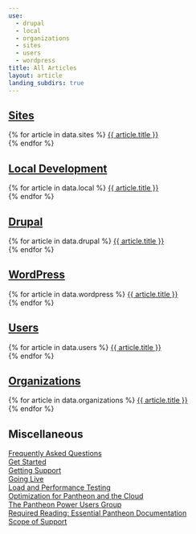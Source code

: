 ```yaml
---
use:
  - drupal
  - local
  - organizations
  - sites
  - users
  - wordpress
title: All Articles
layout: article
landing_subdirs: true
---
```

<!--This has be modified.-->
## [Sites](/docs/articles/sites)
{% for article in data.sites %}
<a href="{{ article.url }}">{{ article.title }}</a><br>
{% endfor %}
## [Local Development](/docs/articles/local)
{% for article in data.local %}
<a href="{{ article.url }}">{{ article.title }}</a><br>
{% endfor %}
## [Drupal](/docs/articles/drupal)
{% for article in data.drupal %}
<a href="{{ article.url }}">{{ article.title }}</a><br>
{% endfor %}
## [WordPress](/docs/articles/wordpress)
{% for article in data.wordpress %}
<a href="{{ article.url }}">{{ article.title }}</a><br>
{% endfor %}
## [Users](/docs/articles/users)
{% for article in data.users %}
<a href="{{ article.url }}">{{ article.title }}</a><br>
{% endfor %}
## [Organizations](/docs/articles/organizations)
{% for article in data.organizations %}
<a href="{{ article.url }}">{{ article.title }}</a><br>
{% endfor %}
## Miscellaneous
[Frequently Asked Questions](/docs/articles/frequently-asked-questions)<br>
[Get Started](/docs/articles/getting-started)<br>
[Getting Support](/docs/articles/getting-support)<br>
[Going Live](/docs/articles/going-live)<br>
[Load and Performance Testing](/docs/articles/load-and-performance-testing)<br>
[Optimization for Pantheon and the Cloud](/docs/articles/optimizing)<br>
[The Pantheon Power Users Group](/docs/articles/power-users)<br>
[Required Reading: Essential Pantheon Documentation](/docs/articles/required-reading-essential-pantheon-documentation)<br>
[Scope of Support](/docs/articles/scope-of-support)<br>
